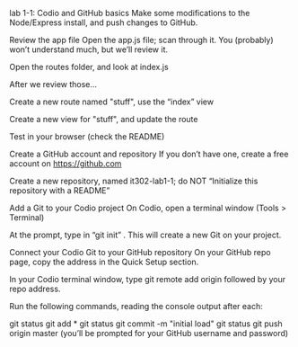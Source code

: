 lab 1-1: Codio and GitHub basics
Make some modifications to the Node/Express install, and push changes to GitHub.

Review the app file
Open the app.js file; scan through it. You (probably) won’t understand much, but we’ll review it.

Open the routes folder, and look at index.js

After we review those…

Create a new route named "stuff", use the “index” view

Create a new view for "stuff", and update the route

Test in your browser (check the README)

Create a GitHub account and repository
If you don’t have one, create a free account on https://github.com

Create a new repository, named it302-lab1-1; do NOT “Initialize this repository with a README”

Add a Git to your Codio project
On Codio, open a terminal window (Tools > Terminal)

At the prompt, type in “git init” . This will create a new Git on your project.

Connect your Codio Git to your GitHub repository
On your GitHub repo page, copy the address in the Quick Setup section.

In your Codio terminal window, type git remote add origin followed by your repo address.

Run the following commands, reading the console output after each:

git status
git add *
git status
git commit -m "initial load"
git status
git push origin master (you’ll be prompted for your GitHub username and password)